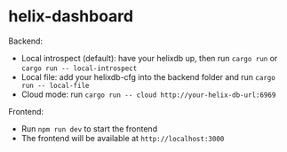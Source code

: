 # helix-dashboard

Backend:
- Local introspect (default): have your helixdb up, then run `cargo run` or `cargo run -- local-introspect`
- Local file: add your helixdb-cfg into the backend folder and run `cargo run -- local-file`
- Cloud mode: run `cargo run -- cloud http://your-helix-db-url:6969`

Frontend:
- Run `npm run dev` to start the frontend
- The frontend will be available at `http://localhost:3000`

